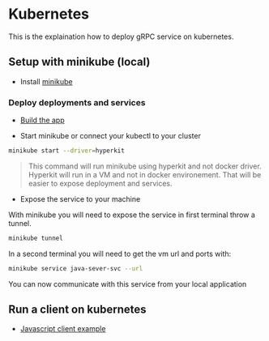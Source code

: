 # Kubernetes

This is the explaination how to deploy gRPC service on kubernetes.

## Setup with minikube (local)

- Install [minikube](https://formulae.brew.sh/formula/minikube)

### Deploy deployments and services

- [Build the app](../README.md)

- Start minikube or connect your kubectl to your cluster

```sh
minikube start --driver=hyperkit
```

> This command will run minikube using hyperkit and not docker driver. Hyperkit will run in a VM and not in docker environement. That will be easier to expose deployment and services.

- Expose the service to your machine

With minikube you will need to expose the service in first terminal throw a tunnel.

```sh
minikube tunnel
```

In a second terminal you will need to get the vm url and ports with:

```sh
minikube service java-sever-svc --url
```

You can now communicate with this service from your local application

## Run a client on kubernetes

- [Javascript client example](../../js-client/kubernetes/README.md)